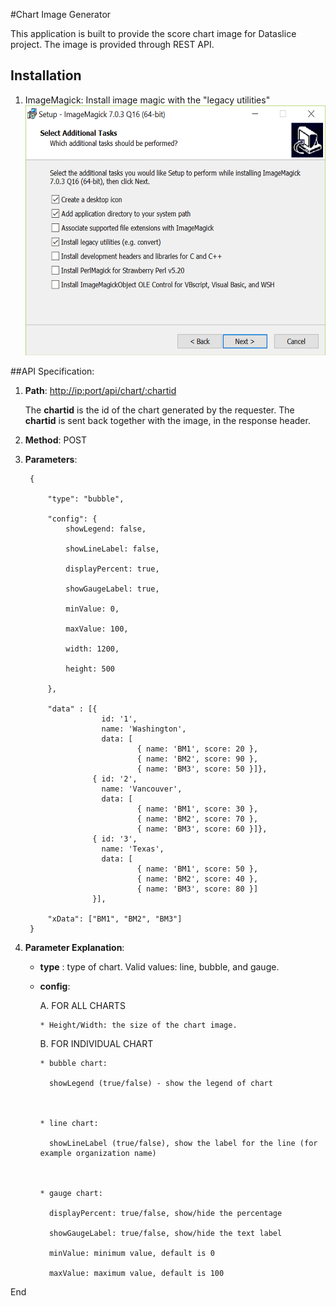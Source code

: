 #Chart Image Generator

This application is built to provide the score chart image for Dataslice project. The image is provided through REST API.

## Installation
1. 	ImageMagick:
    Install image magic with the "legacy utilities"
    <img width="600" height="400" src="https://github.com/banlong/chartgenerator/blob/master/images/options.png"/>

##API Specification:

1. **Path**:  [http://<ip:port>/api/chart/:chartid](http://)

   The **chartid** is the id of the chart generated by the requester. The **chartid** is sent back together with the image, in the response header.



2. **Method**: POST



3. **Parameters**:

		{

        	"type": "bubble",

        	"config": {
            	showLegend: false,

                showLineLabel: false,

                displayPercent: true,

                showGaugeLabel: true,

                minValue: 0,

                maxValue: 100,

                width: 1200,

                height: 500

        	},

        	"data" : [{
        	            id: '1',
                        name: 'Washington',
                        data: [
                                { name: 'BM1', score: 20 },
                                { name: 'BM2', score: 90 },
                                { name: 'BM3', score: 50 }]},
                      { id: '2',
                        name: 'Vancouver',
                        data: [
                                { name: 'BM1', score: 30 },
                                { name: 'BM2', score: 70 },
                                { name: 'BM3', score: 60 }]},
                      { id: '3',
                        name: 'Texas',
                        data: [
                                { name: 'BM1', score: 50 },
                                { name: 'BM2', score: 40 },
                                { name: 'BM3', score: 80 }]
                      }],

            "xData": ["BM1", "BM2", "BM3"]
    	}

4. **Parameter Explanation**:

    - **type** : type of chart. Valid values: line, bubble, and gauge.

    - **config**:

       A. FOR ALL CHARTS

          * Height/Width: the size of the chart image.


       B. FOR INDIVIDUAL CHART

          * bubble chart:

            showLegend (true/false) - show the legend of chart



          * line chart:

            showLineLabel (true/false), show the label for the line (for example organization name)



          * gauge chart:

            displayPercent: true/false, show/hide the percentage

            showGaugeLabel: true/false, show/hide the text label

            minValue: minimum value, default is 0

            maxValue: maximum value, default is 100


End

